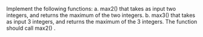 Implement the following functions:
a. max2() that takes as input two integers, and returns the maximum of the two integers.
b. max3() that takes as input 3 integers, and returns the maximum of the 3 integers. The function should
call max2() .
